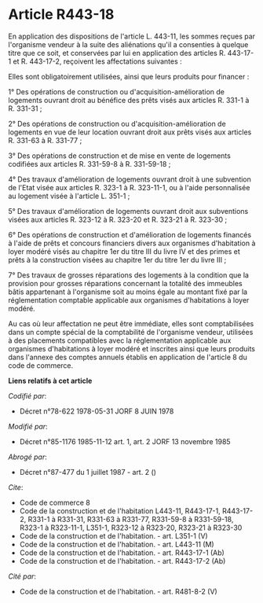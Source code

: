 # Article R443-18

En application des dispositions de l'article L. 443-11, les sommes reçues par l'organisme vendeur à la suite des aliénations
qu'il a consenties à quelque titre que ce soit, et conservées par lui en application des articles R. 443-17-1 et R. 443-17-2,
reçoivent les affectations suivantes :

Elles sont obligatoirement utilisées, ainsi que leurs produits pour financer :

1° Des opérations de construction ou d'acquisition-amélioration de logements ouvrant droit au bénéfice des prêts visés aux
articles R. 331-1 à R. 331-31 ;

2° Des opérations de construction ou d'acquisition-amélioration de logements en vue de leur location ouvrant droit aux prêts
visés aux articles R. 331-63 à R. 331-77 ;

3° Des opérations de construction et de mise en vente de logements codifiées aux articles R. 331-59-8 à R. 331-59-18 ;

4° Des travaux d'amélioration de logements ouvrant droit à une subvention de l'Etat visée aux articles R. 323-1 à R.
323-11-1, ou à l'aide personnalisée au logement visée à l'article L. 351-1 ;

5° Des travaux d'amélioration de logements ouvrant droit aux subventions visées aux articles R. 323-12 à R. 323-20 et R.
323-21 à R. 323-30 ;

6° Des opérations de construction et d'amélioration de logements financés à l'aide de prêts et concours financiers divers aux
organismes d'habitation à loyer modéré visés au chapitre 1er du titre III du livre IV et des primes et prêts à la
construction visées au chapitre 1er du titre 1er du livre III ;

7° Des travaux de grosses réparations des logements à la condition que la provision pour grosses réparations concernant la
totalité des immeubles bâtis appartenant à l'organisme soit au moins égale au montant fixé par la réglementation comptable
applicable aux organismes d'habitations à loyer modéré.

Au cas où leur affectation ne peut être immédiate, elles sont comptabilisées dans un compte spécial de la comptabilité de
l'organisme vendeur, utilisées à des placements compatibles avec la réglementation applicable aux organismes d'habitations à
loyer modéré et inscrites ainsi que leurs produits dans l'annexe des comptes annuels établis en application de l'article 8 du
code de commerce.

**Liens relatifs à cet article**

_Codifié par_:

  - Décret n°78-622 1978-05-31 JORF 8 JUIN 1978

_Modifié par_:

  - Décret n°85-1176 1985-11-12 art. 1, art. 2 JORF 13 novembre 1985

_Abrogé par_:

  - Décret n°87-477 du 1 juillet 1987 - art. 2 ()

_Cite_:

  - Code de commerce 8
  - Code de la construction et de l'habitation L443-11, R443-17-1, R443-17-2, R331-1 à R331-31, R331-63 à R331-77, R331-59-8 à R331-59-18, R323-1 à R323-11-1, L351-1, R323-12 à R323-20, R323-21 à R323-30
  - Code de la construction et de l'habitation. - art. L351-1 (V)
  - Code de la construction et de l'habitation. - art. L443-11 (M)
  - Code de la construction et de l'habitation. - art. R443-17-1 (Ab)
  - Code de la construction et de l'habitation. - art. R443-17-2 (Ab)

_Cité par_:

  - Code de la construction et de l'habitation. - art. R481-8-2 (V)
